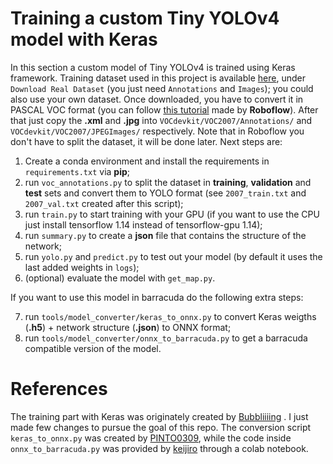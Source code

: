 # Training a custom Tiny YOLOv4 model with Keras

In this section a custom model of Tiny YOLOv4 is trained using Keras framework. Training dataset used in this project is available <a href="https://iplab.dmi.unict.it/EHOI_SYNTH">here</a>, under `Download Real Dataset` (you just need `Annotations` and `Images`); you could also use your own dataset. Once downloaded, you have to convert it in PASCAL VOC format (you can follow <a href="https://roboflow.com/convert/coco-json-to-pascal-voc-xml"> this tutorial</a> made by **Roboflow**). After that just copy the **.xml** and **.jpg** into `VOCdevkit/VOC2007/Annotations/` and `VOCdevkit/VOC2007/JPEGImages/` respectively. Note that in Roboflow you don't have to split the dataset, it will be done later. Next steps are:
1. Create a conda environment and install the requirements in `requirements.txt` via **pip**;
2. run `voc_annotations.py` to split the dataset in **training**, **validation** and **test** sets and convert them to YOLO format (see `2007_train.txt` and `2007_val.txt` created after this script);
3. run `train.py` to start training with your GPU (if you want to use the CPU just install tensorflow 1.14 instead of tensorflow-gpu 1.14);
4. run `summary.py` to create a **json** file that contains the structure of the network;
5. run `yolo.py` and `predict.py` to test out your model (by default it uses the last added weights in `logs`);
6. (optional) evaluate the model with `get_map.py`.

If you want to use this model in barracuda do the following extra steps:

7. run `tools/model_converter/keras_to_onnx.py` to convert Keras weigths (**.h5**) + network structure (**.json**) to ONNX format;
8. run `tools/model_converter/onnx_to_barracuda.py` to get a barracuda compatible version of the model.

# References
The training part with Keras was originately created by <a href="https://github.com/bubbliiiing/yolov4-tiny-keras"> Bubbliiiing</a> . I just made few changes to pursue the goal of this repo. The conversion script `keras_to_onnx.py` was created by <a href="https://github.com/PINTO0309/PINTO_model_zoo/tree/main/046_yolov4-tiny/01_float32"> PINTO0309</a>, while the code inside `onnx_to_barracuda.py` was provided by <a href="https://github.com/keijiro/YoloV4TinyBarracuda">keijiro</a> through a colab notebook.


